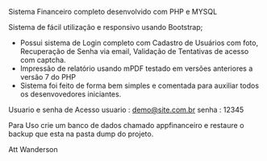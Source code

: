 Sistema Financeiro completo desenvolvido com PHP e MYSQL

Sistema de fácil utilização e responsivo usando Bootstrap;
- Possui sistema de Login completo com Cadastro de Usuários com foto, Recuperação de Senha via email, Validação de Tentativas de acesso com captcha.
- Impressão de relatório usando mPDF testado em versões anteriores a versão 7 do PHP
- Sistema foi feito de forma bem simples e comentada para auxiliar todos os desenvovedores iniciantes.



Usuario e senha de Acesso
usuario : demo@site.com.br
senha   : 12345


Para Uso crie um banco de dados chamado appfinanceiro e restaure o backup que esta na pasta dump do projeto.




Att
Wanderson

